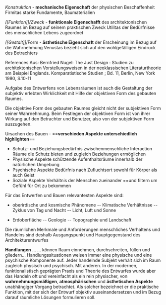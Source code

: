 
*Konstruktion* -  **mechanische Eigenschaft** der physischen Beschaffenheit
	Firmitas
	starke Fundamente, Baumaterialien

*[[Funktion]]/Zweck* - **funktionale Eigenschafft** des architektonischen Raumes im Bezug auf seinem praktischen Zweck
	Utilitas
	der Bedürfnisse des menschlichen Lebens zugeordnet

*[[Gestalt]]*/Form - **ästhetische Eigenschaft** der Erscheinung im Bezug auf die Wahrnehmung 
	Venustas
	bezieht sich auf den wohlgefälligen Eindruck des Betrachters

References
	Aus: Bernfried Nugel: The Just Design : Studien zu architektonischen
	Vorstellungsweisen in der neoklassischen Literaturtheorie am Beispiel Englands.
	Komparatistische Studien ; Bd. 11, Berlin, New York 1980, S.10-11

Aufgabe des Entwerfens von Lebensräumen ist auch die Gestaltung der subjektiv erlebten Wirklichkeit mit Hilfe der objektiven Form des gebauten Raumes.

Die objektive Form des gebauten Raumes gleicht nicht der subjektiven Form seiner Wahrnehmung. Beim Festlegen der objektiven Form ist von ihrer Wirkung auf den Betrachter und Benutzer, also von der subjektiven Form auszugehen.


Ursachen des Bauen - ==**verschieden Aspekte unterschiedlich highlighten**==
- Schutz- und Beziehungsbedürfnis
	zwischenmenschliche Interaction
	Räume die Schutz bieten und zugleich Beziehungen ermöglichen
- Physische Aspekte
	schützende Aufenthaltsräume innerhalb der natürlichen Umgebung
- Psychische Aspekte
	Bedürfnis nach Zufluchtsort sowohl für Körper als auch Geist
- Soziale Aspekte
	Verhältnis der Menschen zueinander
==und filtern um Gefühl für Ort zu bekommen


Für das Entwerfen und Bauen relevantesten Aspekte sind:
- oberirdische und kosmische Phänomene
	-- Klimatische Verhältnisse
	-- Zyklus von Tag und Nacht
	-- Licht, Luft und Sonne

- Erdoberfläche
	-- Geologie
	-- Topographie und Landschaft



Die räumlichen Merkmale und Anforderungen menschliches Verhaltens und Handelns sind deshalb Ausgangspunkt und Hauptgegenstand des Architekturentwurfes

**Handlungen** ...
	... können Raum einnehmen, durchschreiten, füllen und gliedern…
	Handlungssituationen weisen immer eine physische und eine psychische Komponente
	auf. Jeder handelnde Subjekt verhält sich im Raum zugleich physisch und psychisch. Mit
	anderen.
	In der modernen, funktionalistisch geprägten Praxis und Theorie des Entwurfes wurde aber das Handeln oft und vereinfacht als ein rein physischer, von **wahrnehmungsmäßigen**, **atmosphärischen** und **ästhetischen Aspekte** unabhängiger Vorgang betrachtet. 
	Als solcher bezeichnet er die praktische Funktion, mit der sich der
	Entwurf objektiv auseinandersetzen und im Bezug darauf räumliche Lösungen
	formulieren soll.
